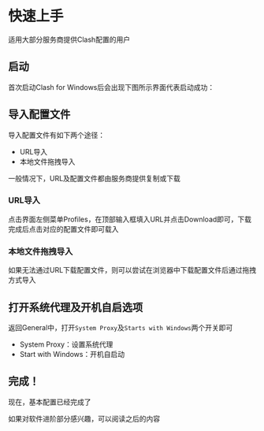 # 快速上手

适用大部分服务商提供Clash配置的用户

## 启动 <a id="&#x542F;&#x52A8;"></a>

首次启动Clash for Windows后会出现下图所示界面代表启动成功：

## 导入配置文件 <a id="&#x5BFC;&#x5165;&#x914D;&#x7F6E;&#x6587;&#x4EF6;"></a>

导入配置文件有如下两个途径：

* URL导入
* 本地文件拖拽导入

一般情况下，URL及配置文件都由服务商提供复制或下载

### URL导入 <a id="url&#x5BFC;&#x5165;"></a>

点击界面左侧菜单Profiles，在顶部输入框填入URL并点击Download即可，下载完成后点击对应的配置文件即可载入

### 本地文件拖拽导入 <a id="&#x672C;&#x5730;&#x6587;&#x4EF6;&#x62D6;&#x62FD;&#x5BFC;&#x5165;"></a>

如果无法通过URL下载配置文件，则可以尝试在浏览器中下载配置文件后通过拖拽方式导入

## 打开系统代理及开机自启选项 <a id="&#x6253;&#x5F00;&#x7CFB;&#x7EDF;&#x4EE3;&#x7406;&#x53CA;&#x5F00;&#x673A;&#x81EA;&#x542F;&#x9009;&#x9879;"></a>

返回General中，打开`System Proxy`及`Starts with Windows`两个开关即可

* System Proxy：设置系统代理
* Start with Windows：开机自启动

## 完成！ <a id="&#x5B8C;&#x6210;&#xFF01;"></a>

现在，基本配置已经完成了

如果对软件进阶部分感兴趣，可以阅读之后的内容

